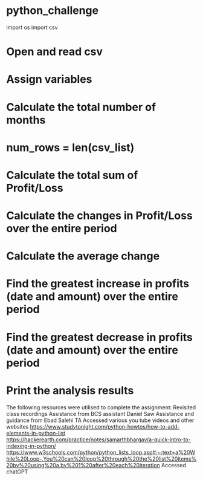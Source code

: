 # python_challenge 

import os
import csv


# Open and read csv

# Assign variables 

# Calculate the total number of months
   
# num_rows = len(csv_list)
   
# Calculate the total sum of Profit/Loss
      
# Calculate the changes in Profit/Loss over the entire period
    
# Calculate the average change
    
# Find the greatest increase in profits (date and amount) over the entire period

# Find the greatest decrease in profits (date and amount) over the entire period

# Print the analysis results

The following resources were utilised to complete the assignment:
Revisited class recordings
Assistance from BCS assistant Daniel Saw
Assistance and guidance from Ebad Salehi TA
Accessed various you tube videos and other websites
https://www.studytonight.com/python-howtos/how-to-add-elements-in-python-list 
https://hackerearth.com/practice/notes/samarthbhargav/a-quick-intro-to-indexing-in-python/
https://www.w3schools.com/python/python_lists_loop.asp#:~:text=a%20While%20Loop-,You%20can%20loop%20through%20the%20list%20items%20by%20using%20a,by%201%20after%20each%20iteration
Accessed chatGPT

